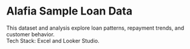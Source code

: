 # Alafia Sample Loan Data  
This dataset and analysis explore loan patterns, repayment trends, and customer behavior.  
Tech Stack: Excel and Looker Studio. 
